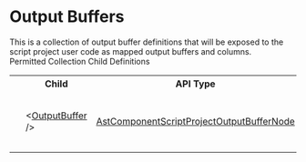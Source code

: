 # Output Buffers

<div class="LanguageSummary"><div class ="SummaryItem">This is a collection of output buffer definitions that will be exposed to the script project user code as mapped output buffers and columns.</div></div><div class="SchemaBindingGroup"><div class="SchemaBindingGroupHeader">Permitted Collection Child Definitions</div><table id="SchemaBindingList" class="SchemaBindingList"><tbody><tr><th class="SchemaBindingIconColumnHeader">&nbsp;</th><th class="SchemaBindingNameColumnHeader">Child</th><th class="SchemaBindingTypeColumnHeader">API Type</th><th class="SchemaBindingSummaryColumnHeader">Description</th></tr><tr class="cd0"><td class="SchemaBindingIcon"><div class="NotRequired" /></td><td class="SchemaBindingName"><span class="punc">&lt;</span><a href=../api-reference/Varigence.Languages.Biml.Script.AstComponentScriptProjectOutputBufferNode.html">OutputBuffer</a><span class="punc"> /&gt;</span></td><td class="SchemaBindingType"><a href="Varigence.Languages.Biml.Script.AstComponentScriptProjectOutputBufferNode.html">AstComponentScriptProjectOutputBufferNode</a></td><td class="SchemaBindingSummary">The AstComponentScriptProjectOutputBufferNode corresponds directly to output buffer column mappings within a SQL Server Integration Services dataflow Script Component.</td></tr></tbody></table></div>